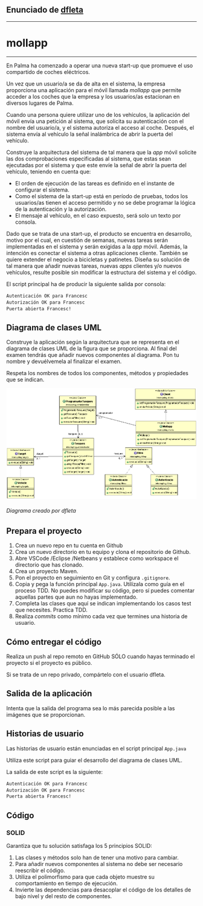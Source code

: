 ## Enunciado de [dfleta](https://github.com/dfleta/mollap-intercepting-filter)
---

# mollapp
---

En Palma ha comenzado a operar una nueva start-up que promueve el uso compartido de coches eléctricos.

Un vez que un usuario/a se da de alta en el sistema, la empresa proporciona una aplicación para el móvil llamada _mollapp_ que permite acceder a los coches que la empresa y los usuarios/as estacionan en diversos lugares de Palma.

Cuando una persona quiere utilizar uno de los vehículos, la aplicación del móvil envía una petición al sistema, que solicita su autenticación con el nombre del usuario/a, y el sistema autoriza el acceso al coche. Después, el sistema envía al vehículo la señal inalámbrica de abrir la puerta del vehículo.

Construye la arquitectura del sistema de tal manera que la _app_ móvil solicite las dos comprobaciones especificadas al sistema, que estas sean ejecutadas por el sistema y que este envíe la señal de abrir la puerta del vehículo, teniendo en cuenta que:

- El orden de ejecución de las tareas es definido en el instante de configurar el sistema.
- Como el sistema de la start-up está en período de pruebas, todos los usuarios/as tienen el acceso permitido y no se debe programar la lógica de la autenticación y la autorización.
- El mensaje al vehículo, en el caso expuesto, será solo un texto por consola.

Dado que se trata de una start-up, el producto se encuentra en desarrollo, motivo por el cual, en cuestión de semanas, nuevas tareas serán implementadas en el sistema y serán exigidas a la _app_ móvil. Además, la intención es conectar el sistema a otras aplicaciones cliente. También se quiere extender el negocio a bicicletas y patinetes. Diseña su solución de tal manera que añadir nuevas tareas, nuevas _apps_ clientes y/o nuevos vehículos, resulte posible sin modificar la estructura del sistema y el código.

El script principal ha de producir la siguiente salida por consola:

```bash
Autenticación OK para Francesc
Autorización OK para Francesc
Puerta abierta Francesc!
```

## Diagrama de clases UML

Construye la aplicación según la arquitectura que se representa en el diagrama de clases UML de la figura que se proporciona. Al final del examen tendrás que añadir nuevos componentes al diagrama. Pon tu nombre y devuélvemela al finalizar el examen.

Respeta los nombres de todos los componentes, métodos y propiedades que se indican.

![Diagrama de clases UML Intercepting Filter](https://raw.githubusercontent.com/dfleta/mollap-intercepting-filter/master/diagrama_clases_UML_intercepting_filter.gif) 
###### Diagrama creado por dfleta

## Prepara el proyecto

1. Crea un nuevo repo en tu cuenta en Github
2. Crea un nuevo directorio en tu equipo y clona el repositorio de Github.
3. Abre VSCode /Eclipse /Netbeans y establece como workspace el directorio que has clonado.
4. Crea un proyecto Maven.
5. Pon el proyecto en seguimiento en Git y configura `.gitignore`.
6. Copia y pega la función principal `App.java`. Utilízala como guía en el proceso TDD. No puedes modificar su código, pero sí puedes comentar aquellas partes que aun no hayas implementado.
7. Completa las clases que aquí se indican implementando los casos test que necesites. Practica TDD.
8. Realiza _commits_ como mínimo cada vez que termines una historia de usuario.

## Cómo entregar el código

Realiza un push al repo remoto en GitHub SÓLO cuando hayas terminado el proyecto si el proyecto es público.

Si se trata de un repo privado, compártelo con el usuario dfleta.

## Salida de la aplicación

Intenta que la salida del programa sea lo más parecida posible a las imágenes que se proporcionan.

## Historias de usuario
Las historias de usuario están enunciadas en el script principal `App.java`

Utiliza este script para guiar el desarrollo del diagrama de clases UML.

La salida de este script es la siguiente:


```bash
Autenticación OK para Francesc
Autorización OK para Francesc
Puerta abierta Francesc!
```

## Código

### SOLID

Garantiza que tu solución satisfaga los 5 principios SOLID:

1. Las clases y métodos solo han de tener una motivo para cambiar.
2. Para añadir nuevos componentes al sistema no debe ser necesario reescribir el código.
3. Utiliza el polimorfismo para que cada objeto muestre su comportamiento en tiempo de ejecución.
4. Invierte las dependencias para desacoplar el código de los detalles de bajo nivel y del resto de componentes.
